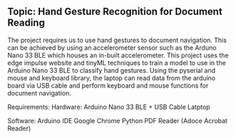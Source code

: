 ## Topic: Hand Gesture Recognition for Document Reading
The project requires us to use hand gestures to document navigation. This can be achieved by using an accelerometer sensor such as the Arduno Nano 33 BLE which houses an in-built accelerometer.
This project uses the edge impulse website and tinyML techniques to train a model to use in the Arduino Nano 33 BLE to classify hand gestures. Using the pyserial and mouse and keyboard library, the laptop can read data from the arduino board via USB cable and perform keyboard and mouse functions for document navigation.

Requirements:
Hardware:
Arduino Nano 33 BLE + USB Cable
Latptop

Software:
Arduino IDE
Google Chrome
Python
PDF Reader (Adoce Acrobat Reader)

